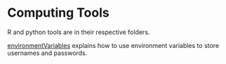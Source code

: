 # Computing Tools
R and python tools are in their respective folders. 

[environmentVariables](environmentVariables.md) explains how to use environment variables to store usernames and passwords.
